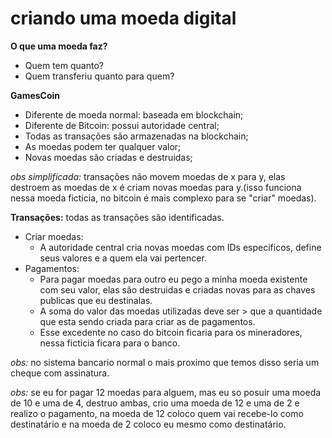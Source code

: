 # criando uma moeda digital


**O que uma moeda faz?**

- Quem tem quanto?
- Quem transferiu quanto para quem?

**GamesCoin**

- Diferente de moeda normal: baseada em blockchain;
- Diferente de Bitcoin: possui autoridade central;
- Todas as transações são armazenadas na blockchain;
- As moedas podem ter qualquer valor;
- Novas moedas são criadas e destruidas;

*obs simplificada:* transações não movem moedas de x para y, elas destroem as moedas de x é criam novas moedas para y.(isso funciona nessa moeda ficticia, no bitcoin é mais complexo para se "criar" moedas).

**Transações:** todas as transações são identificadas.

- Criar moedas:
  - A autoridade central cria novas moedas com IDs especificos, define seus valores e a quem ela vai pertencer.
- Pagamentos:
  - Para pagar moedas para outro eu pego a minha moeda existente com seu valor, elas são destruidas e criadas novas para as chaves publicas que eu destinalas.
  - A soma do valor das moedas utilizadas deve ser > que a quantidade  que esta sendo criada para criar as de pagamentos.
  - Esse excedente no caso do bitcoin ficaria para os mineradores, nessa ficticia ficara para o banco. 

*obs:* no sistema bancario normal o mais proximo que temos disso seria um cheque com assinatura.

*obs:* se eu for pagar 12 moedas para alguem, mas eu so posuir uma moeda de 10 e uma de 4, destruo ambas, crio uma moeda de 12 e uma de 2 e realizo o pagamento, na moeda de 12 coloco quem vai recebe-lo como destinatário e na moeda de 2 coloco eu mesmo como destinatário.

